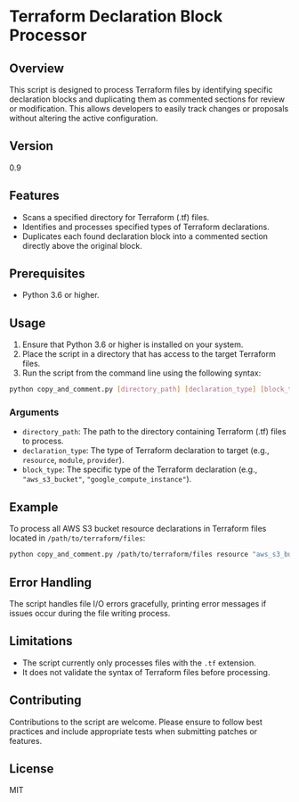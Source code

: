# Terraform Declaration Block Processor

## Overview

This script is designed to process Terraform files by identifying specific declaration blocks and duplicating them as commented sections for review or modification. This allows developers to easily track changes or proposals without altering the active configuration.

## Version

0.9

## Features

- Scans a specified directory for Terraform (.tf) files.
- Identifies and processes specified types of Terraform declarations.
- Duplicates each found declaration block into a commented section directly above the original block.

## Prerequisites

- Python 3.6 or higher.

## Usage

1. Ensure that Python 3.6 or higher is installed on your system.
2. Place the script in a directory that has access to the target Terraform files.
3. Run the script from the command line using the following syntax:

```bash
python copy_and_comment.py [directory_path] [declaration_type] [block_type]
```

### Arguments

- `directory_path`: The path to the directory containing Terraform (.tf) files to process.
- `declaration_type`: The type of Terraform declaration to target (e.g., `resource`, `module`, `provider`).
- `block_type`: The specific type of the Terraform declaration (e.g., `"aws_s3_bucket"`, `"google_compute_instance"`).

## Example

To process all AWS S3 bucket resource declarations in Terraform files located in `/path/to/terraform/files`:

```bash
python copy_and_comment.py /path/to/terraform/files resource "aws_s3_bucket"
```

## Error Handling

The script handles file I/O errors gracefully, printing error messages if issues occur during the file writing process.

## Limitations

- The script currently only processes files with the `.tf` extension.
- It does not validate the syntax of Terraform files before processing.

## Contributing

Contributions to the script are welcome. Please ensure to follow best practices and include appropriate tests when submitting patches or features.

## License

MIT

